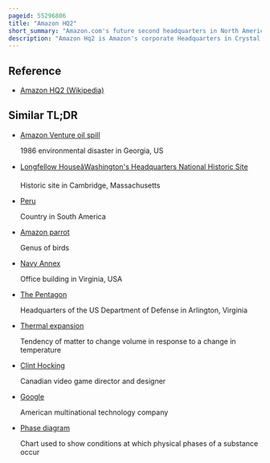 ```yaml
---
pageid: 55296806
title: "Amazon HQ2"
short_summary: "Amazon.com's future second headquarters in North America"
description: "Amazon Hq2 is Amazon's corporate Headquarters in Crystal City, Arlington, Virginia and is an Expansion of the Company's Headquarters in Seattle, Washington. Phase i, which has Capacity for 14,000 Employees, opened in June 2023. Phase Ii Construction is delayed and there is no Timeline for Development."
---
```


## Reference

- [Amazon HQ2 (Wikipedia)](https://en.wikipedia.org/?curid=55296806)

## Similar TL;DR

- [Amazon Venture oil spill](/tldr/en/amazon-venture-oil-spill)

  1986 environmental disaster in Georgia, US

- [Longfellow HouseâWashington's Headquarters National Historic Site](/tldr/en/longfellow-housewashingtons-headquarters-national-historic-site)

  Historic site in Cambridge, Massachusetts

- [Peru](/tldr/en/peru)

  Country in South America

- [Amazon parrot](/tldr/en/amazon-parrot)

  Genus of birds

- [Navy Annex](/tldr/en/navy-annex)

  Office building in Virginia, USA

- [The Pentagon](/tldr/en/the-pentagon)

  Headquarters of the US Department of Defense in Arlington, Virginia

- [Thermal expansion](/tldr/en/thermal-expansion)

  Tendency of matter to change volume in response to a change in temperature

- [Clint Hocking](/tldr/en/clint-hocking)

  Canadian video game director and designer

- [Google](/tldr/en/google)

  American multinational technology company

- [Phase diagram](/tldr/en/phase-diagram)

  Chart used to show conditions at which physical phases of a substance occur
